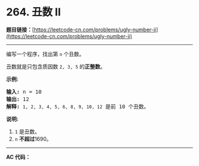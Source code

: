 # 264. 丑数 II

**题目链接：**[https://leetcode-cn.com/problems/ugly-number-ii](https://leetcode-cn.com/problems/ugly-number-ii)

---

<div class="content__1Y2H">
 <div class="notranslate">
  <p>编写一个程序，找出第 <code>n</code> 个丑数。</p> 
  <p>丑数就是只包含质因数&nbsp;<code>2, 3, 5</code> 的<strong>正整数</strong>。</p> 
  <p><strong>示例:</strong></p> 
  <pre class="language-text"><strong>输入:</strong> n = 10
<strong>输出:</strong> 12
<strong>解释: </strong><code>1, 2, 3, 4, 5, 6, 8, 9, 10, 12</code> 是前 10 个丑数。</pre> 
  <p><strong>说明:&nbsp;</strong>&nbsp;</p> 
  <ol> 
   <li><code>1</code>&nbsp;是丑数。</li> 
   <li><code>n</code>&nbsp;<strong>不超过</strong>1690。</li> 
  </ol> 
 </div>
</div>

---

**AC 代码：**

```java

```